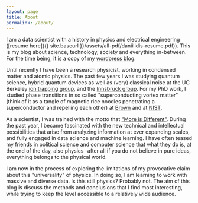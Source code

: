 ```yaml
---
layout: page
title: About
permalink: /about/
---
```


I am a data scientist with a history in physics and electrical engineering ([resume here]({{ site.baseurl }}/assets/all-pdf/daniilidis-resume.pdf)). This is my blog about science, technology, society and everything in-between. For the time being, it is a copy of my [wordpress blog](http://oligotropos.wordpress.com/). 

Until recently I have been a research physicist, working in condensed matter and atomic physics. The past few years I was studying quantum science, hybrid quantum devices as well as (very) classical noise at the UC Berkeley [ion trapping group](http://research.physics.berkeley.edu/haeffner/), and the [Innsbruck group](http://quantumoptics.at/). For my PhD work, I studied phase transitions in so called "superconducting vortex matter" (think of it as a tangle of magnetic rice noodles penetrating a superconductor and repelling each other) at [Brown](http://www.brown.edu/academics/physics/areas-research/condensed-matter-experiment/condensed-matter-experiment) and at [NIST](http://www.ncnr.nist.gov/). 

As a scientist, I was trained with the motto that ["More is Different"](http://www.pha.jhu.edu/courses/171_405/MoreIsDifferent.pdf). During the past year, I became fascinated with the new technical and intellectual possibilities that arise from analyzing information at ever expanding scales, and fully engaged in data science and machine learning. I have often teased my friends in political science and computer science that what they do is, at the end of the day, also physics -after all if you do not believe in pure ideas, everything belongs to the physical world.

I am now in the process  of exploring the limitations of my provocative claim about this "universality" of physics. In doing so, I am learning to work with massive and diverse data. Is this still physics? Probably not. The aim of this blog is discuss the methods and conclusions that I find most interesting, while trying to keep the level accessible to a relatively wide audience.
